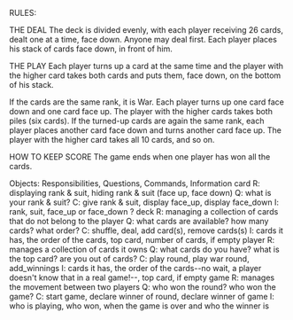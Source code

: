 RULES:

THE DEAL
The deck is divided evenly, with each player receiving 26 cards, dealt one at a time, face down. Anyone may deal first. Each player places his stack of cards face down, in front of him.

THE PLAY
Each player turns up a card at the same time and the player with the higher card takes both cards and puts them, face down, on the bottom of his stack.

If the cards are the same rank, it is War. Each player turns up one card face down and one card face up. The player with the higher cards takes both piles (six cards). If the turned-up cards are again the same rank, each player places another card face down and turns another card face up. The player with the higher card takes all 10 cards, and so on.

HOW TO KEEP SCORE
The game ends when one player has won all the cards.

Objects: Responsibilities, Questions, Commands, Information
card
  R: displaying rank & suit, hiding rank & suit (face up, face down)
  Q: what is your rank & suit?
  C: give rank & suit, display face_up, display face_down
  I: rank, suit, face_up or face_down ?
deck
  R: managing a collection of cards that do not belong to the player
  Q: what cards are available? how many cards? what order?
  C: shuffle, deal, add card(s), remove cards(s)
  I: cards it has, the order of the cards, top card, number of cards, if empty
player
  R: manages a collection of cards it owns
  Q: what cards do you have? what is the top card? are you out of cards?
  C: play round, play war round, add_winnings
  I: cards it has, the order of the cards--no wait, a player doesn't know that in a real game!--, top card, if empty
game
  R: manages the movement between two players
  Q: who won the round? who won the game?
  C: start game, declare winner of round, declare winner of game
  I: who is playing, who won, when the game is over and who the winner is
